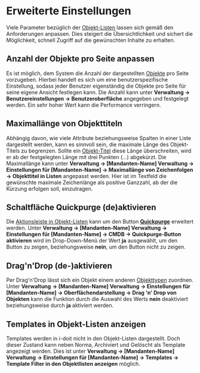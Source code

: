 # Erweiterte Einstellungen

Viele Parameter bezüglich der [Objekt-Listen](index.md) lassen sich gemäß den Anforderungen anpassen. Dies steigert die Übersichtlichkeit und sichert die Möglichkeit, schnell Zugriff auf die gewünschten Inhalte zu erhalten.

## Anzahl der Objekte pro Seite anpassen

Es ist möglich, dem System die Anzahl der dargestellten [Objekte](../struktur-it-dokumentation.md) pro Seite vorzugeben. Hierbei handelt es sich um eine benutzerspezifische Einstellung, sodass jeder Benutzer eigenständig die Objekte pro Seite für seine eigene Ansicht festlegen kann. Die Anzahl kann unter **Verwaltung → Benutzereinstellungen → Benutzeroberfläche**  angegeben und festgelegt werden. Ein sehr hoher Wert kann die Performance verringern.

## Maximallänge von Objekttiteln

Abhängig davon, wie viele Attribute beziehungsweise Spalten in einer Liste dargestellt werden, kann es sinnvoll sein, die maximale Länge des Objekt-Titels zu begrenzen. Sollte ein [Objekt-Titel](../eindeutige-referenzierungen.md) diese Länge überschreiten, wird er ab der festgelegten Länge mit drei Punkten (...) abgekürzt. Die Maximallänge kann unter **Verwaltung → [Mandanten-Name] Verwaltung → Einstellungen für [Mandanten-Name] → Maximallänge von Zeichenfolgen → Objekttitel in Listen** angepasst werden. Hier ist im Textfeld die gewünschte maximale Zeichenlänge als positive Ganzzahl, ab der die Kürzung erfolgen soll, einzutragen.

## Schaltfläche Quickpurge (de)aktivieren

Die [Aktionsleiste in Objekt-Listen](,,/../aktionsleiste.md) kann um den Button [**Quickpurge**](../lebens-und-dokumentationszyklus.md) erweitert werden. Unter **Verwaltung → [Mandanten-Name] Verwaltung → Einstellungen für [Mandanten-Name] → CMDB → Quickpurge-Button aktivieren** wird im Drop-Down-Menü der Wert  **ja** ausgewählt, um den Button zu zeigen, beziehungsweise **nein**, um den Button nicht zu zeigen.

## Drag'n'Drop (de-)aktivieren

Per Drag'n'Drop lässt sich ein Objekt einem anderen [Objekttypen](../struktur-it-dokumentation.md) zuordnen. Unter **Verwaltung → [Mandanten-Name] Verwaltung → Einstellungen für [Mandanten-Name] → Oberflächendarstellung → Drag 'n' Drop von Objekten**  kann die Funktion durch die Auswahl des Werts **nein** deaktiviert beziehungsweise durch **ja** aktiviert werden.

## Templates in Objekt-Listen anzeigen

Templates werden in i-doit nicht in den Objekt-Listen dargestellt. Doch dieser Zustand kann neben Norma, Archiviert und Gelöscht als Template angezeigt werden. Dies ist unter **Verwaltung → [Mandanten-Name] Verwaltung → Einstellungen für [Mandanten-Name] → Templates → Template Filter in den Objektlisten anzeigen** möglich.
